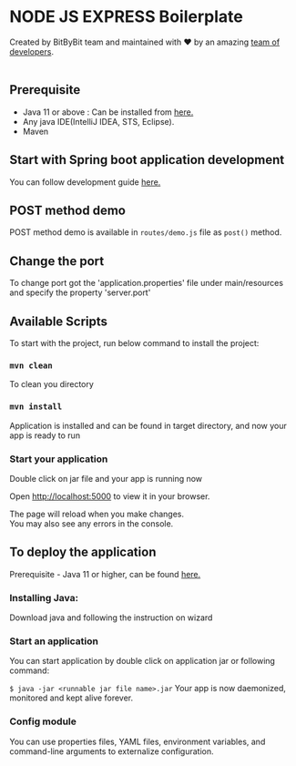 # NODE JS EXPRESS Boilerplate

<div>
  Created by BitByBit team and maintained with ❤️ by an amazing <a href="https://www.hackerearth.com/challenges/hackathon/airbus-aerothon-40-finale/dashboard/1bfeeee/team/">team of developers</a>.
</div><br />

## Prerequisite

- Java 11 or above : Can be installed from [here.](https://www.oracle.com/java/technologies/downloads/)
- Any java IDE(IntelliJ IDEA, STS, Eclipse).
- Maven

## Start with Spring boot application development

You can follow development guide [here.](https://spring.io/projects/spring-boot)

## POST method demo

POST method demo is available in `routes/demo.js` file as `post()` method.

## Change the port

To change port got the 'application.properties' file under main/resources and specify the property 'server.port'

## Available Scripts

To start with the project, run below command to install the project:

### `mvn clean`

To clean you directory

### `mvn install`

Application is installed and can be found in target directory, and now your app is ready to run

### Start your application

Double click on jar file and your app is running now

Open [http://localhost:5000](http://localhost:5000) to view it in your browser.

The page will reload when you make changes.\
You may also see any errors in the console.

## To deploy the application

Prerequisite - Java 11 or higher, can be found [here.](https://www.oracle.com/java/technologies/downloads/)

### Installing Java:

Download java and following the instruction on wizard

### Start an application

You can start application by double click on application jar or following command:

`$ java -jar <runnable jar file name>.jar`
Your app is now daemonized, monitored and kept alive forever.

### Config module

You can use properties files, YAML files, environment variables, and command-line arguments to externalize configuration.
